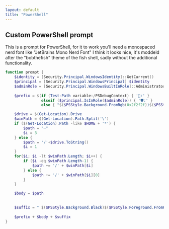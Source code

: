 ```yaml
---
layout: default
title: "PowerShell"
---
```


## Custom PowerShell prompt

This is a prompt for PowerShell, for it to work you'll need a monospaced nerd font like "JetBrains Mono Nerd Font"
I think it looks nice, it's moddeld after the "bobthefish" theme of the fish shell, sadly without the additional functionality.

```PowerShell
function prompt {
	$identity = [Security.Principal.WindowsIdentity]::GetCurrent()
    $principal = [Security.Principal.WindowsPrincipal] $identity
    $adminRole = [Security.Principal.WindowsBuiltInRole]::Administrator
	
	$prefix = $(if (Test-Path variable:/PSDebugContext) { '🐛:' }
                elseif ($principal.IsInRole($adminRole)) { '🛡:' }
                else { "$($PSStyle.Background.FromRgb(0x2f2f2f))$($PSStyle.Foreground.FromRgb(0x6084f3))" + $env:USERNAME + "$($PSStyle.Foreground.Yellow)" + '@' + "$($PSStyle.Foreground.White)"})

	$drive = $(Get-Location).Drive
    $winPath = $(Get-Location).Path.Split('\')
	if ($(Get-Location).Path -like $HOME + '*') {
		$path = "~"
		$i = 3
	} else {
		$path = '/'+$drive.ToString()
		$i = 1
	}
	for($i; $i -lt $winPath.Length; $i++) {
		if ($i -eq $winPath.Length-1) {
			$path += '/' + $winPath[$i]
		} else {
			$path += '/' + $winPath[$i][0]
		}
	}

	$body = $path
	
				
	$suffix = " $($PSStyle.Background.Black)$($PSStyle.Foreground.FromRgb(0x2f2f2f)) $($PSStyle.Reset)"
	
    $prefix + $body + $suffix
}
```